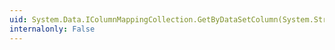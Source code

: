 ```yaml
---
uid: System.Data.IColumnMappingCollection.GetByDataSetColumn(System.String)
internalonly: False
---
```

